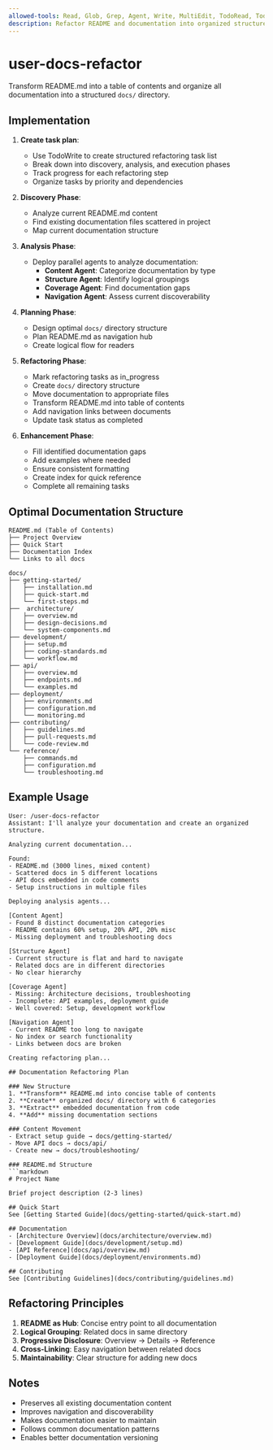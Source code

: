 ```yaml
---
allowed-tools: Read, Glob, Grep, Agent, Write, MultiEdit, TodoRead, TodoWrite
description: Refactor README and documentation into organized structure
---
```


# user-docs-refactor

Transform README.md into a table of contents and organize all documentation into a structured `docs/` directory.

## Implementation

1. **Create task plan**:
   - Use TodoWrite to create structured refactoring task list
   - Break down into discovery, analysis, and execution phases
   - Track progress for each refactoring step
   - Organize tasks by priority and dependencies

2. **Discovery Phase**:
   - Analyze current README.md content
   - Find existing documentation files scattered in project
   - Map current documentation structure

3. **Analysis Phase**:
   - Deploy parallel agents to analyze documentation:
     - **Content Agent**: Categorize documentation by type
     - **Structure Agent**: Identify logical groupings
     - **Coverage Agent**: Find documentation gaps
     - **Navigation Agent**: Assess current discoverability

4. **Planning Phase**:
   - Design optimal `docs/` directory structure
   - Plan README.md as navigation hub
   - Create logical flow for readers

5. **Refactoring Phase**:
   - Mark refactoring tasks as in_progress
   - Create `docs/` directory structure
   - Move documentation to appropriate files
   - Transform README.md into table of contents
   - Add navigation links between documents
   - Update task status as completed

6. **Enhancement Phase**:
   - Fill identified documentation gaps
   - Add examples where needed
   - Ensure consistent formatting
   - Create index for quick reference
   - Complete all remaining tasks

## Optimal Documentation Structure

```text
README.md (Table of Contents)
├── Project Overview
├── Quick Start
├── Documentation Index
└── Links to all docs

docs/
├── getting-started/
│   ├── installation.md
│   ├── quick-start.md
│   └── first-steps.md
├──  architecture/
│   ├── overview.md
│   ├── design-decisions.md
│   └── system-components.md
├── development/
│   ├── setup.md
│   ├── coding-standards.md
│   └── workflow.md
├── api/
│   ├── overview.md
│   ├── endpoints.md
│   └── examples.md
├── deployment/
│   ├── environments.md
│   ├── configuration.md
│   └── monitoring.md
├── contributing/
│   ├── guidelines.md
│   ├── pull-requests.md
│   └── code-review.md
└── reference/
    ├── commands.md
    ├── configuration.md
    └── troubleshooting.md
```

## Example Usage

```text
User: /user-docs-refactor
Assistant: I'll analyze your documentation and create an organized structure.

Analyzing current documentation...

Found:
- README.md (3000 lines, mixed content)
- Scattered docs in 5 different locations
- API docs embedded in code comments
- Setup instructions in multiple files

Deploying analysis agents...

[Content Agent]
- Found 8 distinct documentation categories
- README contains 60% setup, 20% API, 20% misc
- Missing deployment and troubleshooting docs

[Structure Agent]
- Current structure is flat and hard to navigate
- Related docs are in different directories
- No clear hierarchy

[Coverage Agent]
- Missing: Architecture decisions, troubleshooting
- Incomplete: API examples, deployment guide
- Well covered: Setup, development workflow

[Navigation Agent]
- Current README too long to navigate
- No index or search functionality
- Links between docs are broken

Creating refactoring plan...

## Documentation Refactoring Plan

### New Structure
1. **Transform** README.md into concise table of contents
2. **Create** organized docs/ directory with 6 categories
3. **Extract** embedded documentation from code
4. **Add** missing documentation sections

### Content Movement
- Extract setup guide → docs/getting-started/
- Move API docs → docs/api/
- Create new → docs/troubleshooting/

### README.md Structure
```markdown
# Project Name

Brief project description (2-3 lines)

## Quick Start
See [Getting Started Guide](docs/getting-started/quick-start.md)

## Documentation
- [Architecture Overview](docs/architecture/overview.md)
- [Development Guide](docs/development/setup.md)
- [API Reference](docs/api/overview.md)
- [Deployment Guide](docs/deployment/environments.md)

## Contributing
See [Contributing Guidelines](docs/contributing/guidelines.md)
```

## Refactoring Principles

1. **README as Hub**: Concise entry point to all documentation
2. **Logical Grouping**: Related docs in same directory
3. **Progressive Disclosure**: Overview → Details → Reference
4. **Cross-Linking**: Easy navigation between related docs
5. **Maintainability**: Clear structure for adding new docs

## Notes

- Preserves all existing documentation content
- Improves navigation and discoverability
- Makes documentation easier to maintain
- Follows common documentation patterns
- Enables better documentation versioning